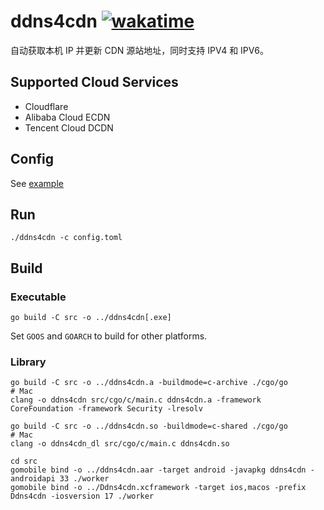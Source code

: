 # ddns4cdn [![wakatime](https://wakatime.com/badge/github/jat001/ddns4cdn.svg)](https://wakatime.com/@Jat/projects/jpfnwygket)

自动获取本机 IP 并更新 CDN 源站地址，同时支持 IPV4 和 IPV6。

## Supported Cloud Services

- Cloudflare
- Alibaba Cloud ECDN
- Tencent Cloud DCDN

## Config

See [example](/config.example.toml)

## Run

```shell
./ddns4cdn -c config.toml
```

## Build

### Executable

```shell
go build -C src -o ../ddns4cdn[.exe]
```

Set `GOOS` and `GOARCH` to build for other platforms.

### Library

```shell
go build -C src -o ../ddns4cdn.a -buildmode=c-archive ./cgo/go
# Mac
clang -o ddns4cdn src/cgo/c/main.c ddns4cdn.a -framework CoreFoundation -framework Security -lresolv

go build -C src -o ../ddns4cdn.so -buildmode=c-shared ./cgo/go
# Mac
clang -o ddns4cdn_dl src/cgo/c/main.c ddns4cdn.so

cd src
gomobile bind -o ../ddns4cdn.aar -target android -javapkg ddns4cdn -androidapi 33 ./worker
gomobile bind -o ../Ddns4cdn.xcframework -target ios,macos -prefix Ddns4cdn -iosversion 17 ./worker
```
